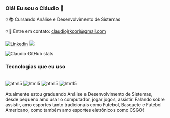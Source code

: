 
### Olá! Eu sou o Cláudio 🤙
◽ 📚 Cursando Análise e Desenvolvimento de Sistemas

◽ 📩 Entre em contato: claudiojrkoori@gmail.com


<a href="https://www.linkedin.com/in/claudiozard/" alt="LinkedIn" target="_blank"><img src="https://img.shields.io/badge/LinkedIn-0077B5?style=for-the-badge&logo=linkedin&logoColor=white" alt="Linkedin"></a>
<a href="https://www.youtube.com/channel/UCCAteuyJOAcEhxF6sJh3nyw" alt="Youtube" target="_blank"><img src="https://img.shields.io/badge/YouTube-FF0000?style=for-the-badge&logo=youtube&logoColor=white"></a>


![Claudio GitHub stats](https://github-readme-stats.vercel.app/api?username=claudiokoori&show_icons=true&theme=default)


### Tecnologias que eu uso

<div style="display: inline_block"><br/>
<img   alt="html5" src="https://img.shields.io/badge/HTML5-E34F26?style=for-the-badge&logo=html5&logoColor=white">
<img   alt="html5" src="https://img.shields.io/badge/CSS3-1572B6?style=for-the-badge&logo=css3&logoColor=white">
<img  alt="html5" src="https://img.shields.io/badge/JavaScript-F7DF1E?style=for-the-badge&logo=javascript&logoColor=black">
<img alt="htm15" src="	https://img.shields.io/badge/C%23-239120?style=for-the-badge&logo=c-sharp&logoColor=white">
</div><br>
Atualmente estou graduando Análise e Desenvolvimento de Sistemas, desde pequeno amo usar o computador, jogar jogos, assistir. Falando sobre assistir, amo esportes tanto tradicionais como Futebol, Basquete e Futebol Americano, como também amo esportes eletrônicos como CSGO!




